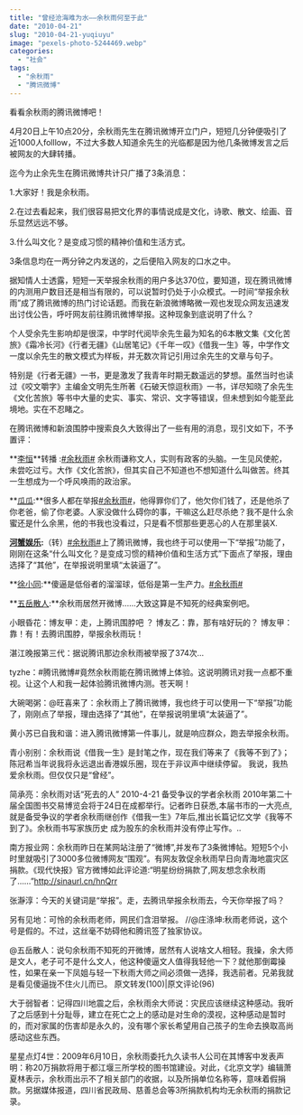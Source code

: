 ```yaml
---
title: "曾经沧海难为水——余秋雨何至于此"
date: "2010-04-21"
slug: "2010-04-21-yuqiuyu"
image: "pexels-photo-5244469.webp"
categories: 
  - "社会"
tags: 
  - "余秋雨"
  - "腾讯微博"
---
```


看看余秋雨的腾讯微博吧！

4月20日上午10点20分，余秋雨先生在腾讯微博开立门户，短短几分钟便吸引了近1000人folllow，不过大多数人知道余先生的光临都是因为他几条微博发言之后被网友的大肆转播。

迄今为止余先生在腾讯微博共计只广播了3条消息：

1.大家好！我是余秋雨。

2.在过去看起来，我们很容易把文化界的事情说成是文化，诗歌、散文、绘画、音乐显然远远不够。

3.什么叫文化？是变成习惯的精神价值和生活方式。

3条信息均在一两分钟之内发送的，之后便陷入网友的口水之中。

据知情人士透露，短短一天举报余秋雨的用户多达370位，要知道，现在腾讯微博的内测用户数目还是相当有限的，可以说暂时仍处于小众模式。一时间“举报余秋雨”成了腾讯微博的热门讨论话题。而我在新浪微博略微一观也发现众网友迅速发出讨伐公告，呼吁网友前往腾讯微博举报。这种现象到底说明了什么？

个人受余先生影响却是很深，中学时代阅毕余先生最为知名的6本散文集《文化苦旅》《霜冷长河》《行者无疆》《山居笔记》《千年一叹》《借我一生》等，中学作文一度以余先生的散文模式为样板，并无数次背记引用过余先生的文章与句子。

特别是《行者无疆》一书，更是激发了我青年时期无数遥远的梦想。虽然当时也读过《咬文嚼字》主编金文明先生所著《石破天惊逗秋雨》一书，详尽知晓了余先生《文化苦旅》等书中大量的史实、事实、常识、文字等错误，但未想到如今能至此境地。实在不忍睹之。

在腾讯微博和新浪围脖中搜索良久大致得出了一些有用的消息，现引文如下，不予置评：

**[李恒](http://t.qq.com/Neiloo)**转播 :[#余秋雨#](http://t.qq.com/k/%25E4%25BD%2599%25E7%25A7%258B%25E9%259B%25A8) 余秋雨谦称文人，实则有政客的头脑。一生见风使舵，未尝吃过亏。大作《文化苦旅》，但其实自己不知道也不想知道什么叫做苦。终其一生想成为一个呼风唤雨的政治家。

**[瓜瓜](http://t.qq.com/loveplato):**很多人都在举报[#余秋雨#](http://t.qq.com/k/%25E4%25BD%2599%25E7%25A7%258B%25E9%259B%25A8)，他得罪你们了，他欠你们钱了，还是他杀了你老爸，偷了你老婆。人家没做什么碍你的事，干嘛这么赶尽杀绝？我不是什么余蜜还是什么余黑，他的书我也没看过，只是看不惯那些更恶心的人在那里装X.

**[河蟹娱乐](http://t.qq.com/pingzibuman):**（转）[#余秋雨#](http://t.qq.com/k/%25E4%25BD%2599%25E7%25A7%258B%25E9%259B%25A8)上了腾讯微博，我也终于可以使用一下“举报”功能了，刚刚在这条“什么叫文化？是变成习惯的精神价值和生活方式”下面点了举报，理由选择了“其他”，在举报说明里填“太装逼了”。

**[徐小同](http://t.qq.com/pinoxu):**傻逼是低俗者的溜溜球，低俗是第一生产力。[#余秋雨#](http://t.qq.com/k/%25E4%25BD%2599%25E7%25A7%258B%25E9%259B%25A8)

**[五岳散人](http://t.qq.com/wuyuesanren)[](http://t.qq.com/certification):**余秋雨居然开微博......大致这算是不知死的经典案例吧。

小眼昏花：博友甲：走，上腾讯围脖吧 ？ 博友乙：靠，那有啥好玩的？ 博友甲：靠！有！去腾讯围脖，举报余秋雨玩！

湛江晚报第三代：据说腾讯那边余秋雨被举报了374次…

tyzhe：#腾讯微博#竟然余秋雨能在腾讯微博上体验。这说明腾讯对我一点都不重视。让这个人和我一起体验腾讯微博内测。苍天啊！

大碗喝粥：@旺喜来了：余秋雨上了腾讯微博，我也终于可以使用一下“举报”功能了，刚刚点了举报，理由选择了“其他”，在举报说明里填“太装逼了”。

黄小苏已自我和谐：进入腾讯微博第一件事儿，就是响应群众，跑去举报余秋雨。

青小别别：余秋雨说《借我一生》是封笔之作，现在我们等来了《我等不到了》；陈冠希当年说我将永远退出香港娱乐圈，现在于非议声中继续停留。 我说，我热爱余秋雨。但仅仅只是“曾经”。

简承亮：余秋雨对话“死去的人” 2010-4-21 备受争议的学者余秋雨 2010年第二十届全国图书交易博览会将于24日在成都举行。记者昨日获悉,本届书市的一大亮点,就是备受争议的学者余秋雨继创作《借我一生》7年后,推出长篇记忆文学《我等不到了》。余秋雨书写家族历史 成为股东的余秋雨并没有停止写作。..

南方报业网：余秋雨昨日在某网站注册了“微博”,并发布了3条微博帖。短短5个小时里就吸引了3000多位微博网友“围观”。有网友敦促余秋雨早日向青海地震灾区捐款。《现代快报》官方微博如此评论道:“明星纷纷捐款了,网友想念余秋雨了……”http://sinaurl.cn/hnQrr

张瀞淳：今天的关键词是“举报”。走，去腾讯举报余秋雨去，今天你举报了吗？

另有见地：可怜的余秋雨老师，网民们含泪举报。 //@庄涤坤:秋雨老师说，这个号是假的。不过，这丝毫不妨碍他和腾讯签了独家协议。

@五岳散人：说句余秋雨不知死的开微博，居然有人说啥文人相轻。我操，余大师是文人，老子可不是什么文人，他这种傻逼文人值得我轻他一下？就他那倒霉操性，如果在亲一下凤姐与轻一下秋雨大师之间必须做一选择，我选前者。兄弟我就是看见傻逼拢不住火儿而已。 原文转发(100)|原文评论(96)

大于弱智者：记得四川地震之后，余秋雨余大师说：灾民应该继续这种感动。我听了之后感到十分耻辱，建立在死亡之上的感动是对生命的漠视，这种感动是暂时的，而对家属的伤害却是永久的，没有哪个家长希望用自己孩子的生命去换取高尚感动这些东西。

星星点灯4世：2009年6月10日，余秋雨委托九久读书人公司在其博客中发表声明：称20万捐款将用于都江堰三所学校的图书馆建设。对此，《北京文学》编辑萧夏林表示，余秋雨出示不了相关部门的收据，以及所捐单位名称等，意味着假捐款。另据媒体报道，四川省民政局、慈善总会等3所捐款机构均无余秋雨的捐款记录。
